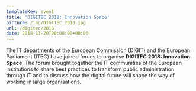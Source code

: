 ```yaml
---
templateKey: event
title: 'DIGITEC 2018: Innovation Space'
picture: /img/DIGITEC_2018.jpg
url: /digitec/2018
date: 2018-11-20T00:00:00+00:00
---
```


The IT departments of the European Commission (DIGIT) and the European Parliament (ITEC) have joined forces to organise **DIGITEC 2018: Innovation Space**. The forum brought together the IT communities of the European institutions to share best practices to transform public administration through IT and to discuss how the digital future will shape the way of working in large organisations.

